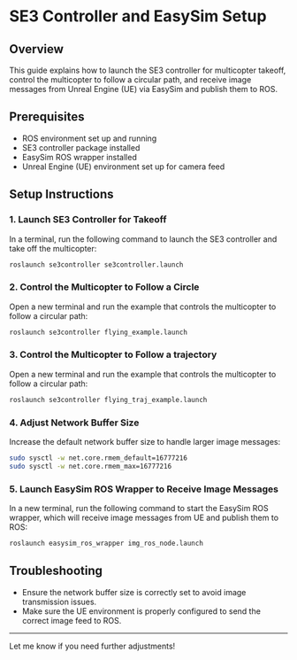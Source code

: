# SE3 Controller and EasySim Setup

## Overview
This guide explains how to launch the SE3 controller for multicopter takeoff, control the multicopter to follow a circular path, and receive image messages from Unreal Engine (UE) via EasySim and publish them to ROS.

## Prerequisites
- ROS environment set up and running
- SE3 controller package installed
- EasySim ROS wrapper installed
- Unreal Engine (UE) environment set up for camera feed

## Setup Instructions

### 1. Launch SE3 Controller for Takeoff
In a terminal, run the following command to launch the SE3 controller and take off the multicopter:

```bash
roslaunch se3controller se3controller.launch
```

### 2. Control the Multicopter to Follow a Circle
Open a new terminal and run the example that controls the multicopter to follow a circular path:

```bash
roslaunch se3controller flying_example.launch
```

### 3. Control the Multicopter to Follow a trajectory
Open a new terminal and run the example that controls the multicopter to follow a circular path:

```bash
roslaunch se3controller flying_traj_example.launch
```

### 4. Adjust Network Buffer Size
Increase the default network buffer size to handle larger image messages:

```bash
sudo sysctl -w net.core.rmem_default=16777216
sudo sysctl -w net.core.rmem_max=16777216
```

### 5. Launch EasySim ROS Wrapper to Receive Image Messages
In a new terminal, run the following command to start the EasySim ROS wrapper, which will receive image messages from UE and publish them to ROS:

```bash
roslaunch easysim_ros_wrapper img_ros_node.launch
```

## Troubleshooting
- Ensure the network buffer size is correctly set to avoid image transmission issues.
- Make sure the UE environment is properly configured to send the correct image feed to ROS.

---

Let me know if you need further adjustments!
